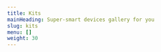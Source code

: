 ```yaml
---
title: Kits
mainHeading: Super-smart devices gallery for you
slug: kits
menu: []
weight: 30
---
```

